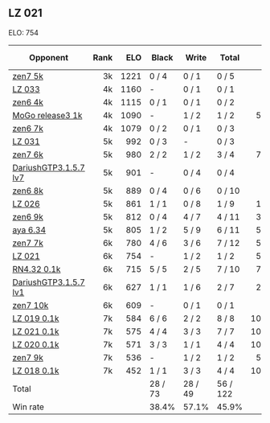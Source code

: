 ## LZ 021 ##

ELO: 754

Opponent | Rank | ELO | Black | Write | Total | Win rate
---------|-----:|----:|-------|-------|-------|-------:
[zen7 5k](zen7%205k.md) | 3k | 1221 | 0 / 4 | 0 / 1 | 0 / 5 | 0.0%
[LZ 033](LZ%20033.md) | 4k | 1160 | - | 0 / 1 | 0 / 1 | 0.0%
[zen6 4k](zen6%204k.md) | 4k | 1115 | 0 / 1 | 0 / 1 | 0 / 2 | 0.0%
[MoGo release3 1k](MoGo%20release3%201k.md) | 4k | 1090 | - | 1 / 2 | 1 / 2 | 50.0%
[zen6 7k](zen6%207k.md) | 4k | 1079 | 0 / 2 | 0 / 1 | 0 / 3 | 0.0%
[LZ 031](LZ%20031.md) | 5k | 992 | 0 / 3 | - | 0 / 3 | 0.0%
[zen7 6k](zen7%206k.md) | 5k | 980 | 2 / 2 | 1 / 2 | 3 / 4 | 75.0%
[DariushGTP3.1.5.7 lv7](DariushGTP3.1.5.7%20lv7.md) | 5k | 901 | - | 0 / 4 | 0 / 4 | 0.0%
[zen6 8k](zen6%208k.md) | 5k | 889 | 0 / 4 | 0 / 6 | 0 / 10 | 0.0%
[LZ 026](LZ%20026.md) | 5k | 861 | 1 / 1 | 0 / 8 | 1 / 9 | 11.1%
[zen6 9k](zen6%209k.md) | 5k | 812 | 0 / 4 | 4 / 7 | 4 / 11 | 36.4%
[aya 6.34](aya%206.34.md) | 5k | 805 | 1 / 2 | 5 / 9 | 6 / 11 | 54.5%
[zen7 7k](zen7%207k.md) | 6k | 780 | 4 / 6 | 3 / 6 | 7 / 12 | 58.3%
[LZ 021](LZ%20021.md) | 6k | 754 | - | 1 / 2 | 1 / 2 | 50.0%
[RN4.32 0.1k](RN4.32%200.1k.md) | 6k | 715 | 5 / 5 | 2 / 5 | 7 / 10 | 70.0%
[DariushGTP3.1.5.7 lv1](DariushGTP3.1.5.7%20lv1.md) | 6k | 627 | 1 / 1 | 1 / 6 | 2 / 7 | 28.6%
[zen7 10k](zen7%2010k.md) | 6k | 609 | - | 0 / 1 | 0 / 1 | 0.0%
[LZ 019 0.1k](LZ%20019%200.1k.md) | 7k | 584 | 6 / 6 | 2 / 2 | 8 / 8 | 100.0%
[LZ 021 0.1k](LZ%20021%200.1k.md) | 7k | 575 | 4 / 4 | 3 / 3 | 7 / 7 | 100.0%
[LZ 020 0.1k](LZ%20020%200.1k.md) | 7k | 571 | 3 / 3 | 1 / 1 | 4 / 4 | 100.0%
[zen7 9k](zen7%209k.md) | 7k | 536 | - | 1 / 2 | 1 / 2 | 50.0%
[LZ 018 0.1k](LZ%20018%200.1k.md) | 7k | 452 | 1 / 1 | 3 / 3 | 4 / 4 | 100.0%
Total | | | 28 / 73 | 28 / 49 | 56 / 122 | 
Win rate| | | 38.4% | 57.1% | 45.9% | 
